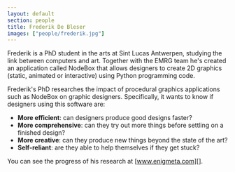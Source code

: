 ```yaml
---
layout: default
section: people
title: Frederik De Bleser
images: ["people/frederik.jpg"]
---
```

Frederik is a PhD student in the arts at Sint Lucas Antwerpen, studying the link between computers and art. Together with the EMRG team he's created an application called NodeBox that allows designers to create 2D graphics (static, animated or interactive) using Python programming code.

Frederik's PhD researches the impact of procedural graphics applications such as NodeBox on graphic designers. Specifically, it wants to know if designers using this software are:

* **More efficient**: can designers produce good designs faster?
* **More comprehensive**: can they try out more things before settling on a finished design?
* **More creative**: can they produce new things beyond the state of the art?
* **Self-reliant**: are they able to help themselves if they get stuck?

You can see the progress of his research at [www.enigmeta.com][].

[www.enigmeta.com]: http://www.enigmeta.com/

